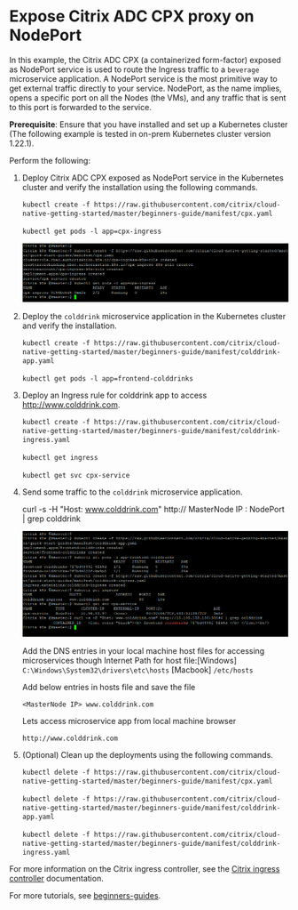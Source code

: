 # Expose Citrix ADC CPX proxy on NodePort

In this example, the Citrix ADC CPX (a containerized form-factor) exposed as NodePort service is used to route the Ingress traffic to a `beverage` microservice application.
A NodePort service is the most primitive way to get external traffic directly to your service. NodePort, as the name implies, opens a specific port on all the Nodes (the VMs), and any traffic that is sent to this port is forwarded to the service.

**Prerequisite**: Ensure that you have installed and set up a Kubernetes cluster (The following example is tested in on-prem Kubernetes cluster version 1.22.1).


Perform the following:

1. Deploy Citrix ADC CPX exposed as NodePort service in the Kubernetes cluster and verify the installation using the following commands.


       kubectl create -f https://raw.githubusercontent.com/citrix/cloud-native-getting-started/master/beginners-guide/manifest/cpx.yaml
        
       kubectl get pods -l app=cpx-ingress

   ![tier2-cpx](images/tier2-cpx.png)

2. Deploy the `colddrink` microservice application in the Kubernetes cluster and verify the installation.


        
       kubectl create -f https://raw.githubusercontent.com/citrix/cloud-native-getting-started/master/beginners-guide/manifest/colddrink-app.yaml
        
       kubectl get pods -l app=frontend-colddrinks
       

3. Deploy an Ingress rule for colddrink app to access http://www.colddrink.com.

    
       kubectl create -f https://raw.githubusercontent.com/citrix/cloud-native-getting-started/master/beginners-guide/manifest/colddrink-ingress.yaml

       kubectl get ingress

       kubectl get svc cpx-service


4. Send some traffic to the `colddrink` microservice application.

    curl -s -H "Host: www.colddrink.com" http:// MasterNode IP : NodePort | grep colddrink

    ![colddrink-app](images/colddrink-app.PNG)

	Add the DNS entries in your local machine host files for accessing microservices though Internet
    Path for host file:[Windows] ``C:\Windows\System32\drivers\etc\hosts`` [Macbook] ``/etc/hosts``
    
    Add below entries in hosts file and save the file
    ```
    <MasterNode IP> www.colddrink.com
    ```
    Lets access microservice app from local machine browser

    ```
    http://www.colddrink.com
    ```

5. (Optional) Clean up the deployments using the following commands.

       kubectl delete -f https://raw.githubusercontent.com/citrix/cloud-native-getting-started/master/beginners-guide/manifest/cpx.yaml

       kubectl delete -f https://raw.githubusercontent.com/citrix/cloud-native-getting-started/master/beginners-guide/manifest/colddrink-app.yaml
       
       kubectl delete -f https://raw.githubusercontent.com/citrix/cloud-native-getting-started/master/beginners-guide/manifest/colddrink-ingress.yaml


For more information on the Citrix ingress controller, see the [Citrix ingress controller](https://github.com/citrix/citrix-k8s-ingress-controller) documentation. 

For more tutorials, see [beginners-guides](https://github.com/citrix/cloud-native-getting-started/tree/master/beginners-guide).
